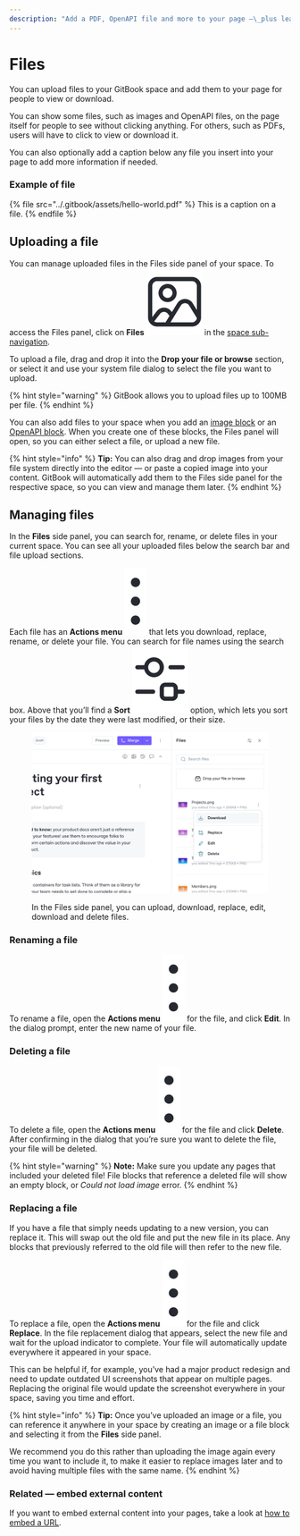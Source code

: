 ```yaml
---
description: "Add a PDF, OpenAPI file and more to your page —\_plus learn how to manage all your files in GitBook."
---
```


# Files

You can upload files to your GitBook space and add them to your page for people to view or download.

You can show some files, such as images and OpenAPI files, on the page itself for people to see without clicking anything. For others, such as PDFs, users will have to click to view or download it.

You can also optionally add a caption below any file you insert into your page to add more information if needed.

### Example of file <a href="#example-of-a-file" id="example-of-a-file"></a>

{% file src="../.gitbook/assets/hello-world.pdf" %}
This is a caption on a file.
{% endfile %}

## Uploading a file

You can manage uploaded files in the Files side panel of your space. To access the Files panel, click on **Files** <picture><source srcset="../.gitbook/assets/Files dark.png" media="(prefers-color-scheme: dark)"><img src="../.gitbook/assets/Files light.png" alt="" data-size="line"></picture> in the [space sub-navigation](../editor/navigation.md#space-header-and-sub-navigation).

To upload a file, drag and drop it into the **Drop your file or browse** section, or select it and use your system file dialog to select the file you want to upload.

{% hint style="warning" %}
GitBook allows you to upload files up to 100MB per file.
{% endhint %}

You can also add files to your space when you add an [image block](insert-images.md) or an [OpenAPI block](openapi/). When you create one of these blocks, the Files panel will open, so you can either select a file, or upload a new file.

{% hint style="info" %}
**Tip:** You can also drag and drop images from your file system directly into the editor — or paste a copied image into your content. GitBook will automatically add them to the Files side panel for the respective space, so you can view and manage them later.
{% endhint %}

## Managing files

In the **Files** side panel, you can search for, rename, or delete files in your current space. You can see all your uploaded files below the search bar and file upload sections.

Each file has an **Actions menu** <img src="../.gitbook/assets/Actions menu.png" alt="" data-size="line"> that lets you download, replace, rename, or delete your file. You can search for file names using the search box. Above that you’ll find a **Sort** <picture><source srcset="../.gitbook/assets/Sort dark.png" media="(prefers-color-scheme: dark)"><img src="../.gitbook/assets/Sort light.png" alt="" data-size="line"></picture> option, which lets you sort your files by the date they were last modified, or their size.

<figure><img src="../.gitbook/assets/files-side-panel.png" alt="A screenshot of a GitBook space with the files side panel open. The triple dot icon to the right side of a file has been clicked on to reveal a menu with the following options: download, replace, edit, and delete."><figcaption><p>In the Files side panel, you can upload, download, replace, edit, download and delete files.</p></figcaption></figure>

### Renaming a file

To rename a file, open the **Actions menu** <img src="../.gitbook/assets/Actions menu.png" alt="" data-size="line"> for the file, and click **Edit**. In the dialog prompt, enter the new name of your file.

### Deleting a file

To delete a file, open the **Actions menu** <img src="../.gitbook/assets/Actions menu.png" alt="" data-size="line"> for the file and click **Delete**. After confirming in the dialog that you’re sure you want to delete the file, your file will be deleted.

{% hint style="warning" %}
**Note:** Make sure you update any pages that included your deleted file! File blocks that reference a deleted file will show an empty block, or _Could not load image_ error.
{% endhint %}

### Replacing a file

If you have a file that simply needs updating to a new version, you can replace it. This will swap out the old file and put the new file in its place. Any blocks that previously referred to the old file will then refer to the new file.

To replace a file, open the **Actions menu** <img src="../.gitbook/assets/Actions menu.png" alt="" data-size="line"> for the file and click **Replace**. In the file replacement dialog that appears, select the new file and wait for the upload indicator to complete. Your file will automatically update everywhere it appeared in your space.

This can be helpful if, for example, you’ve had a major product redesign and need to update outdated UI screenshots that appear on multiple pages. Replacing the original file would update the screenshot everywhere in your space, saving you time and effort.

{% hint style="info" %}
**Tip:** Once you’ve uploaded an image or a file, you can reference it anywhere in your space by creating an image or a file block and selecting it from the **Files** side panel.

We recommend you do this rather than uploading the image again every time you want to include it, to make it easier to replace images later and to avoid having multiple files with the same name.
{% endhint %}

### Related — embed external content <a href="#related" id="related"></a>

If you want to embed external content into your pages, take a look at [how to embed a URL](embed-a-url.md).
